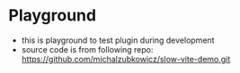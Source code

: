 # Playground
- this is playground to test plugin during development
- source code is from following repo: https://github.com/michalzubkowicz/slow-vite-demo.git